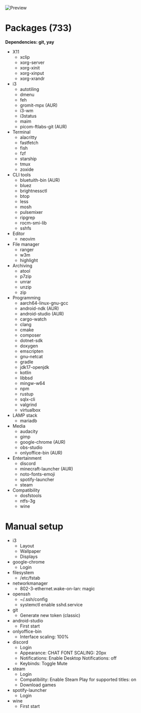 ![Preview](/preview.png)

# Packages (733)
**Dependencies: git, yay**
- X11
  - xclip
  - xorg-server
  - xorg-xinit
  - xorg-xinput
  - xorg-xrandr
- i3
  - autotiling
  - dmenu
  - feh
  - gromit-mpx (AUR)
  - i3-wm
  - i3status
  - maim
  - picom-ftlabs-git (AUR)
- Terminal
  - alacritty
  - fastfetch
  - fish
  - fzf
  - starship
  - tmux
  - zoxide
- CLI tools
  - bluetuith-bin (AUR)
  - bluez
  - brightnessctl
  - btop
  - less
  - mosh
  - pulsemixer
  - ripgrep
  - rocm-smi-lib
  - sshfs
- Editor
  - neovim
- File manager
  - ranger
  - w3m
  - highlight
- Archiving
  - atool
  - p7zip
  - unrar
  - unzip
  - zip
- Programming
  - aarch64-linux-gnu-gcc
  - android-ndk (AUR)
  - android-studio (AUR)
  - cargo-watch
  - clang
  - cmake
  - composer
  - dotnet-sdk
  - doxygen
  - emscripten
  - gnu-netcat
  - gradle
  - jdk17-openjdk
  - kotlin
  - libbsd
  - mingw-w64
  - npm
  - rustup
  - sqlx-cli
  - valgrind
  - virtualbox
- LAMP stack
  - mariadb
- Media
  - audacity
  - gimp
  - google-chrome (AUR)
  - obs-studio
  - onlyoffice-bin (AUR)
- Entertainment
  - discord
  - minecraft-launcher (AUR)
  - noto-fonts-emoji
  - spotify-launcher
  - steam
- Compatibility
  - dosfstools
  - ntfs-3g
  - wine

# Manual setup
- i3
  - Layout
  - Wallpaper
  - Displays
- google-chrome
  - Login
- filesystem
  - /etc/fstab
- networkmanager
  - 802-3-ethernet.wake-on-lan: magic
- openssh
  - ~/.ssh/config
  - systemctl enable sshd.service
- git
  - Generate new token (classic)
- android-studio
  - First start
- onlyoffice-bin
  - Interface scaling: 100%
- discord
  - Login
  - Appearance: CHAT FONT SCALING: 20px
  - Notifications: Enable Desktop Notifications: off
  - Keybinds: Toggle Mute
- steam
  - Login
  - Compatibility: Enable Steam Play for supported titles: on
  - Download games
- spotify-launcher
  - Login
- wine
  - First start
